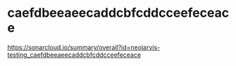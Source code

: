 # caefdbeeaeecaddcbfcddcceefeceace
https://sonarcloud.io/summary/overall?id=neojarvis-testing_caefdbeeaeecaddcbfcddcceefeceace
